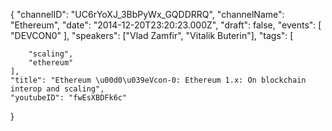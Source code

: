 {
    "channelID": "UC6rYoXJ_3BbPyWx_GQDDRRQ",
    "channelName": "Ethereum",
    "date": "2014-12-20T23:20:23.000Z",
    "draft": false,
    "events": [
        "DEVCON0"
    ],
    "speakers": ["Vlad Zamfir", "Vitalik Buterin"],
    "tags": [

        "scaling",
        "ethereum"
    ],
    "title": "Ethereum \u00d0\u039eVcon-0: Ethereum 1.x: On blockchain interop and scaling",
    "youtubeID": "fwEsXBDFk6c"
}
